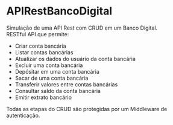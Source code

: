 # APIRestBancoDigital
Simulação de uma API Rest com CRUD em um Banco Digital.
<br>
 RESTful API que permite:

-   Criar conta bancária
-   Listar contas bancárias
-   Atualizar os dados do usuário da conta bancária
-   Excluir uma conta bancária
-   Depósitar em uma conta bancária
-   Sacar de uma conta bancária
-   Transferir valores entre contas bancárias
-   Consultar saldo da conta bancária
-   Emitir extrato bancário


Todas as etapas do CRUD são protegidas por um Middleware de autenticação.
